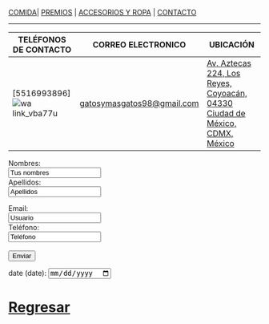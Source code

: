 [COMIDA](./COMIDA.md)| [PREMIOS](./PREMIOS.md) | [ACCESORIOS Y ROPA](./ACCESORIOS-Y-ROPA.md)  | [CONTACTO](./CONTACTO.md) 
* *  *
| TELÉFONOS DE CONTACTO| CORREO ELECTRONICO| UBICACIÓN|
|-------------------------|-------------|--------------|
|  [5516993896]![wa link_vba77u](https://user-images.githubusercontent.com/99773679/158484611-8a090906-7bb4-485b-b1f5-b44ef9a6f349.png)  |gatosymasgatos98@gmail.com |[Av. Aztecas 224, Los Reyes, Coyoacán, 04330 Ciudad de México, CDMX, México](https://www.google.com.mx/maps/place/es+una+direcci%C3%B3n+falsa,+Av.+Aztecas+224,+Los+Reyes,+Coyoac%C3%A1n,+04330+Ciudad+de+M%C3%A9xico,+CDMX/@19.3283534,-99.1573424,17z/data=!3m1!4b1!4m5!3m4!1s0x85ce01e1e6ea9c3b:0x53624b5351889b82!8m2!3d19.3283484!4d-99.1551537)|         

<form >
  <label for="name">Nombres:</label><br>
  <input type ="text" id="name" name="name" value="Tus nombres"><br>
  <label for="lname">Apellidos:</label><br>
      <input type="text" id="lname" name="lname" value=Apellidos><br>
   </form>   
    
    
    
  <form action="/action_page.php">
  <label for="Email">Email:</label><br>
  <input type="Email" id="Email" Email="Email" value="Usuario"><br>
  <label for="Teléfono">Teléfono:</label><br>
  <input type="Teléfono" id="Teléfono" Teléfono="Teléfono" value="Teléfono"><br><br>
  <input type="submit" value="Enviar">
</form>



<form>
  <label for="date">date (date):</label>
  <input type="date" id="date" date="date">
</form>



# [Regresar](/index.md)    
